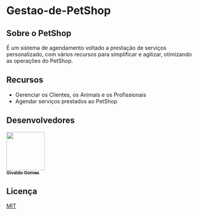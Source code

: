 # Gestao-de-PetShop
<p align="center">
  <a href="https://github.com/implementacaoteste/TEC.2022.1.105.Gestao-de-PetShop">
   </a>
</p>

## Sobre o PetShop

É um sistema de agendamento voltado a prestação de serviços personalizado, com vários recursos para simplificar e agilizar, otimizando as operações do PetShop.

## Recursos

- Gerenciar os Clientes, os Animais e os Profissionais
- Agendar serviços prestados ao PetShop

## Desenvolvedores
<!-- ALL-CONTRIBUTORS-LIST:START - Do not remove or modify this section -->
<!-- prettier-ignore -->
 [<img src="C:/BD/TEC.2022.1.105.Gestao-de-PetShop/Desenvolvedores/givaldo.png" width="100px;"/><br /><sub><b>Givaldo Gomes</b></sub>](https://github.com/givacombr)<br />
<!-- ALL-CONTRIBUTORS-LIST:END -->

## Licença

[MIT](https://choosealicense.com/licenses/mit/)
